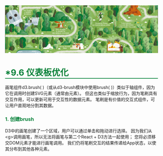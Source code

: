 ![PNG](/asset/img/banner1.png)

<h1 style='border-bottom:2px solid #07823A;color:#07823A;'>*9.6 仪表板优化</h1>

画笔组件d3.brush( )（或从d3-brush模块中使用brush( )）类似于轴组件，因为它在调用时创建SVG元素（通常由<g>元素）。 但这也类似于缩放行为，因为笔刷具有交互作用，可以更新可用于交互性的数据元素。 笔刷是有价值的交互式组件，可让用户直观地分割其数据。

### <font style='color:#07823A'>1. 创建brush</font>
<p>D3中的画笔创建了一个区域，用户可以通过单击和拖动进行选择。 因为我们从&lt;g&gt;调用画笔，所以无法将画笔与第二个React + D3方法一起使用； 您将必须移交DOM元素才能进行画笔调用。 我们仍将笔刷交互的结果传递给App状态，以使其分布到其他各种元素。 </p>
